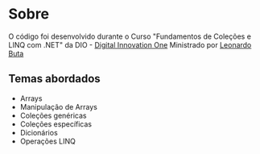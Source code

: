 # Sobre
O código foi desenvolvido durante o Curso "Fundamentos de Coleções e LINQ com .NET" da DIO - [Digital Innovation One](ttps://digitalinnovation.one) Ministrado por [Leonardo Buta](https://github.com/leonardo-buta)

## Temas abordados
- Arrays
- Manipulação de Arrays
- Coleções genéricas
- Coleções específicas
- Dicionários
- Operações LINQ

